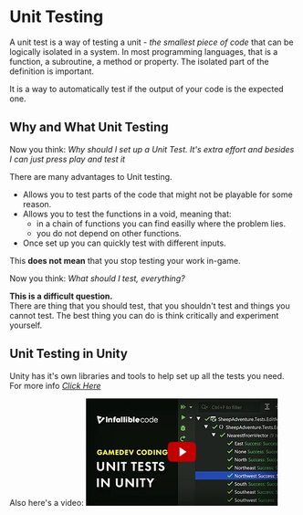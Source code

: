 # Unit Testing

A unit test is a way of testing a unit - *the smallest piece of code* that can be logically isolated in a system. 
In most programming languages, that is a function, a subroutine, a method or property.
The isolated part of the definition is important. </br>

It is a way to automatically test if the output of your code is the expected one.

## Why and What Unit Testing

Now you think: *Why should I set up a Unit Test. It's extra effort and besides I can just press play and test it* </br>

There are many advantages to Unit testing.
- Allows you to test parts of the code that might not be playable for some reason.
- Allows you to test the functions in a void, meaning that: 
	- in a chain of functions you can find easilly where the problem lies.
	- you do not depend on other functions.
- Once set up you can quickly test with different inputs.

This **does not mean** that you stop testing your work in-game.

Now you think: *What should I test, everything?*

**This is a difficult question.** </br>
There are thing that you should test, that you shouldn't test and things you cannot test.
The best thing you can do is think critically and experiment yourself.

## Unit Testing in Unity

Unity has it's own libraries and tools to help set up all the tests you need.
For more info [*Click Here*](https://docs.unity3d.com/Manual/testing-editortestsrunner.html)

Also here's a video:
[![How to use Unit Testing with Unity](../images/UnitTest.jpg)](https://www.youtube.com/watch?v=PDYB32qAsLU&ab_channel=InfallibleCode "How to use Unit Testing with Unity")